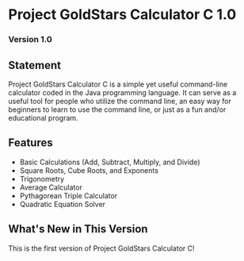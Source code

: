# Project GoldStars Calculator C 1.0
### Version 1.0

## Statement
Project GoldStars Calculator C is a simple yet useful command-line calculator coded in the Java programming language.
It can serve as a useful tool for people who utilize the command line, an easy way for beginners to learn to use the
command line, or just as a fun and/or educational program.

## Features
* Basic Calculations (Add, Subtract, Multiply, and Divide)
* Square Roots, Cube Roots, and Exponents
* Trigonometry
* Average Calculator
* Pythagorean Triple Calculator
* Quadratic Equation Solver

## What's New in This Version
This is the first version of Project GoldStars Calculator C!